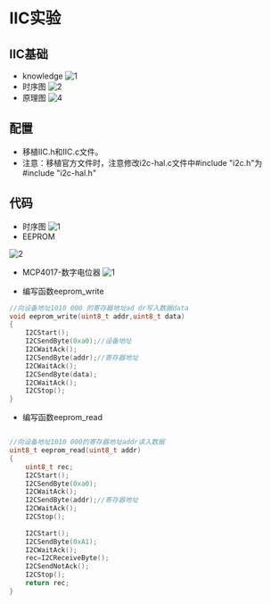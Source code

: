 # IIC实验
## IIC基础
- knowledge
![1](https://github.com/user-attachments/assets/96884586-73ab-408f-99d2-bbf14f512fb4)
- 时序图
![2](https://github.com/user-attachments/assets/179c25a8-2569-4dc0-827b-8f23cd4484ae)
- 原理图
![4](https://github.com/user-attachments/assets/3a530fe1-219a-4307-94b1-d4f775a125cd)
## 配置
- 移植IIC.h和IIC.c文件。
- 注意：移植官方文件时，注意修改i2c-hal.c文件中#include "i2c.h"为#include "i2c-hal.h"
## 代码
- 时序图
![1](https://github.com/user-attachments/assets/369d01dc-c0eb-410f-ad7b-39e8508db06e)
- EEPROM

![2](https://github.com/user-attachments/assets/a3ec654c-93d1-4cc5-ab0f-2439abe5cbee)
- MCP4017-数字电位器
![1](https://github.com/user-attachments/assets/f072aa0f-2940-423d-be50-0f134d208690)

- 编写函数eeprom_write
```C
//向设备地址1010 000 的寄存器地址ad dr写入数据data
void eeprom_write(uint8_t addr,uint8_t data)
{
	I2CStart();
	I2CSendByte(0xa0);//设备地址
	I2CWaitAck();
	I2CSendByte(addr);//寄存器地址
	I2CWaitAck();
	I2CSendByte(data);
	I2CWaitAck();
	I2CStop();
}
```
- 编写函数eeprom_read
```C

//向设备地址1010 000的寄存器地址addr读入数据
uint8_t eeprom_read(uint8_t addr)
{
	uint8_t rec;
	I2CStart();
	I2CSendByte(0xa0);
	I2CWaitAck();
	I2CSendByte(addr);//寄存器地址
	I2CWaitAck();
	I2CStop();
	
	I2CStart();
	I2CSendByte(0xA1);
	I2CWaitAck();
	rec=I2CReceiveByte();
	I2CSendNotAck();
	I2CStop();
	return rec;
}
```

